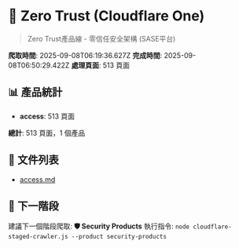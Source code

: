# 🔐 Zero Trust (Cloudflare One)

> Zero Trust產品線 - 零信任安全架構 (SASE平台)

**爬取時間**: 2025-09-08T06:19:36.627Z
**完成時間**: 2025-09-08T06:50:29.422Z
**處理頁面**: 513 頁面

## 📊 產品統計

- **access**: 513 頁面

**總計**: 513 頁面，1 個產品

## 📁 文件列表

- [access.md](access.md)

## 🎯 下一階段

建議下一個階段爬取: **🛡️ Security Products**
執行指令: `node cloudflare-staged-crawler.js --product security-products`
